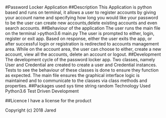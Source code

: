 #Password Locker Application
##Description
This Application is python based and runs on terminal, it allows a user to register accounts by giving your account name and specifying how long you would like your password to be the user can create new accounts,delete existing accounts and even search accounts.
##Behaviour of the application
The user runs the main file on the terminal >python3.6 main.py
The user is prompted to either, login, register or exit app.
Based on response, either the user exits the app, or after successful login or registration is redirected to accounts management area.
While on the account area, the user can choose to either, create a new account, view all the accounts, delete an account or logout.
##Development
The development cycle of the password locker app.
Two classes, namely User and Credential are created to create a user and Credential instances.
Tests to see the behaviour of these classes is done to ensure they function as expected.
The main file ensures the graphical interface logic is maintained and to communicate to the classes via class methods and properties.
##Packages used
sys
time
string
random
Technology Used
Python3.6
Test Driven Development

##Licence
I have a license for the product

Copyright (c) 2018 Jared